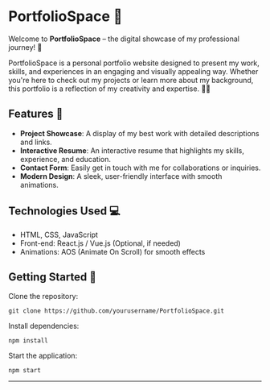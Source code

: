 # PortfolioSpace 🎨

Welcome to **PortfolioSpace** – the digital showcase of my professional journey! 🚀

PortfolioSpace is a personal portfolio website designed to present my work, skills, and experiences in an engaging and visually appealing way. Whether you're here to check out my projects or learn more about my background, this portfolio is a reflection of my creativity and expertise. 💼✨

## Features 🌟
- **Project Showcase**: A display of my best work with detailed descriptions and links.
- **Interactive Resume**: An interactive resume that highlights my skills, experience, and education.
- **Contact Form**: Easily get in touch with me for collaborations or inquiries.
- **Modern Design**: A sleek, user-friendly interface with smooth animations.

## Technologies Used 💻
- HTML, CSS, JavaScript
- Front-end: React.js / Vue.js (Optional, if needed)
- Animations: AOS (Animate On Scroll) for smooth effects

## Getting Started 🚀
Clone the repository:
```
git clone https://github.com/yourusername/PortfolioSpace.git
```
Install dependencies:
```
npm install
```
Start the application:
```
npm start
```

---
